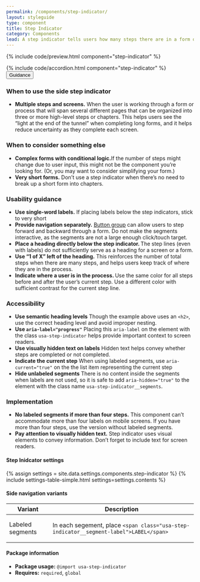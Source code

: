 ```yaml
---
permalink: /components/step-indicator/
layout: styleguide
type: component
title: Step Indicator
category: Components
lead: A step indicator tells users how many steps there are in a form or process and in which step they are currently participating.
---
```


{% include code/preview.html component="step-indicator" %}

<section class="site-component-section">
  {% include code/accordion.html component="step-indicator" %}
  <div class="usa-accordion usa-accordion--bordered site-accordion-docs">
    <button class="usa-button-unstyled usa-accordion__button"
        aria-expanded="true" aria-controls="sidenav-docs">
      Guidance
    </button>
    <div id="sidenav-docs" aria-hidden="false" class="usa-accordion__content site-component-usage">
      <h3>When to use the side step indicator</h3>
      <ul class="usa-content-list">
        <li><strong>Multiple steps and screens.</strong> When the user is working through a form or process that will span several different pages that can be organized into three or more high-level steps or chapters. This helps users see the “light at the end of the tunnel” when completing long forms, and it helps reduce uncertainty as they complete each screen.</li>
      </ul>
      <h3>When to consider something else</h3>
      <ul class="usa-content-list">
        <li>
          <strong>Complex forms with conditional logic.</strong>If the number of steps might change due to user input, this might not be the component you’re looking for. (Or, you may want to consider simplifying your form.)
        </li>
        <li>
          <strong>Very short forms.</strong> Don’t use a step indicator when there’s no need to break up a short form into chapters.
        </li>
      </ul>
      <h3>Usability guidance</h3>
      <ul class="usa-content-list">
        <li>
          <strong>Use single-word labels.</strong> If placing labels below the step indicators, stick to very short 
        </li>
        <li>
          <strong>Provide navigation separately.</strong> <a href="{{ site.baseurl }}/components/button-groups">Button group</a> can allow users to step forward and backward through a form. Do not make the segments interactive, as the segments are not a large enough click/touch target.
        </li>
        <li>
          <strong>Place a heading directly below the step indicator. </strong> The step lines (even with labels) do not sufficiently serve as a heading for a screen or a form.
        </li>
        <li>
          <strong>Use “1 of X” left of the heading.</strong> This reinforces the number of total steps when there are many steps, and helps users keep track of where they are in the process.
        </li>
        <li>
          <strong>Indicate where a user is in the process. </strong> Use the same color for all steps before and after the user’s current step. Use a different color with sufficient contrast for the current step line.
        </li>
      </ul>
      <h3 class="usa-heading">Accessibility</h3>
      <ul class="usa-content-list">
        <li>
          <strong>Use semantic heading levels</strong> Though the example above uses an <code>&lt;h2&gt;</code>, use the correct heading level and avoid improper nesting.
        </li>
        <li>
          <strong>Use <code>aria-label="progress"</code></strong> Placing this <code>aria-label</code> on the element with the class <code>usa-step-indicator</code> helps provide important context to screen readers.
        </li>
        <li>
          <strong>Use visually hidden text on labels</strong> Hidden text helps convey whether steps are completed or not completed. 
        </li>
        <li>
          <strong>Indicate the current step</strong> When using labeled segments, use <code>aria-current="true"</code> on the the list item representing the current step
        </li>
        <li>
          <strong>Hide unlabeled segments</strong> There is no content inside the segments when labels are not used, so it is safe to add <code>aria-hidden="true"</code> to the element with the class name <code>usa-step-indicator__segments</code>.
        </li>
      </ul>
      <h3 class="usa-heading">Implementation</h3>
      <ul class="usa-content-list">
        <li>
          <strong>No labeled segments if more than four steps.</strong> This component can’t accommodate more than four labels on mobile screens. If you have more than four steps, use the version without labeled segments.
        </li>
        <li>
          <strong>Pay attention to visually hidden text.</strong> Step indicator uses visual elements to convey information. Don’t forget to include text for screen readers.
        </li>
      </ul>
      <h4 id="component-settings">Step Inidcator settings</h4>
      {% assign settings = site.data.settings.components.step-indicator %}
      {% include settings-table-simple.html
        settings=settings.contents
      %}
      <h4 id="component-variants">Side navigation variants</h4>
      <table class="usa-table--borderless site-table-responsive site-table-simple" aria-labelledby="component-variants">
        <thead>
          <tr>
            <th scope="col" class="flex-6">Variant</th>
            <th scope="col" class="flex-6">Description</th>
          </tr>
        </thead>
        <tbody class="font-mono-2xs">
          <tr>
            <td data-title="Variable" class="flex-6">Labeled segments</td>
            <td data-title="Description" class="flex-6">
              <p class="font-lang-3xs">
                In each segement, place <code>&lt;span class="usa-step-indicator__segment-label"&gt;LABEL&lt;/span&gt;</code>
              </p>
            </td>
          </tr>
        </tbody>
      </table>
      <h4 class="usa-heading">Package information</h4>
      <ul class="usa-content-list">
        <li>
          <strong>Package usage:</strong> <code>@import usa-step-indicator</code>
        </li>
        <li>
          <strong>Requires:</strong> <code>required</code>, <code>global</code>
        </li>
      </ul>
    </div>
  </div>
</section>


